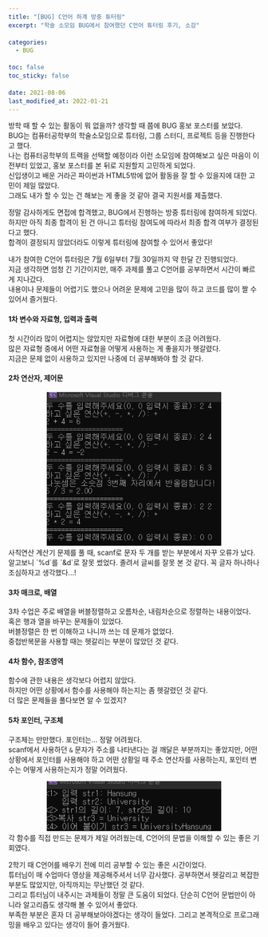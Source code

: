 ```yaml
---
title: "[BUG] C언어 하계 방중 튜터링"
excerpt: "학술 소모임 BUG에서 참여했던 C언어 튜터링 후기, 소감"

categories:
  - BUG

toc: false
toc_sticky: false

date: 2021-08-06
last_modified_at: 2022-01-21
---
```


방학 때 할 수 있는 활동이 뭐 없을까? 생각할 때 쯤에 BUG 홍보 포스터를 보았다.  
BUG는 컴퓨터공학부의 학술소모임으로 튜터링, 그룹 스터디, 프로젝트 등을 진행한다고 했다.  
나는 컴퓨터공학부의 트랙을 선택할 예정이라 이런 소모임에 참여해보고 싶은 마음이 이전부터 있었고, 홍보 포스터를 본 뒤로 지원할지 고민하게 되었다.  
신입생이고 배운 거라곤 파이썬과 HTML5밖에 없어 활동을 잘 할 수 있을지에 대한 고민이 제일 많았다.  
그래도 내가 할 수 있는 건 해보는 게 좋을 것 같아 결국 지원서를 제출했다.  

정말 감사하게도 면접에 합격했고, BUG에서 진행하는 방중 튜터링에 참여하게 되었다.  
하지만 아직 최종 합격이 된 건 아니고 튜터링 참여도에 따라서 최종 합격 여부가 결정된다고 했다.  
합격이 결정되지 않았더라도 이렇게 튜터링에 참여할 수 있어서 좋았다!  

내가 참여한 C언어 튜터링은 7월 6일부터 7월 30일까지 약 한달 간 진행되었다.  
지금 생각하면 엄청 긴 기간이지만, 매주 과제를 풀고 C언어를 공부하면서 시간이 빠르게 지나갔다.  
내용이나 문제들이 어렵기도 했으나 어려운 문제에 고민을 많이 하고 코드를 많이 짤 수 있어서 즐거웠다.  

#### 1차 변수와 자료형, 입력과 출력  
첫 시간이라 많이 어렵지는 않았지만 자료형에 대한 부분이 조금 어려웠다.  
많은 자료형 중에서 어떤 자료형을 어떻게 사용하는 게 좋을지가 헷갈렸다.  
지금은 문제 없이 사용하고 있지만 나중에 더 공부해봐야 할 것 같다.  

#### 2차 연산자, 제어문  
<center><img src="/assets/images/21080601/21080601_1.png" width="350"></center>  
사칙연산 계산기 문제를 풀 때, scanf로 문자 두 개를 받는 부분에서 자꾸 오류가 났다.  
알고보니 `%d`를 `&d`로 잘못 썼었다.  
졸려서 글씨를 잘못 본 것 같다. 꼭 글자 하나하나 조심하자고 생각했다...!  

#### 3차 매크로, 배열  
3차 수업은 주로 배열을 버블정렬하고 오름차순, 내림차순으로 정렬하는 내용이었다.  
혹은 행과 열을 바꾸는 문제들이 있었다.  
버블정렬은 한 번 이해하고 나니까 쓰는 데 문제가 없었다.  
중첩반복문을 사용할 때는 헷갈리는 부분이 많았던 것 같다.  

#### 4차 함수, 참조영역  
함수에 관한 내용은 생각보다 어렵지 않았다.  
하지만 어떤 상황에서 함수를 사용해야 하는지는 좀 헷갈렸던 것 같다.  
더 많은 문제들을 풀다보면 알 수 있겠지?  

#### 5차 포인터, 구조체  
구조체는 만만했다. 포인터는...  정말 어려웠다.  
scanf에서 사용하던 `&` 문자가 주소를 나타낸다는 걸 깨달은 부분까지는 좋았지만, 어떤 상황에서 포인터를 사용해야 하고 어떤 상황일 때 주소 연산자를 사용하는지, 포인터 변수는 어떻게 사용하는지가 정말 어려웠다.  
<center><img src="/assets/images/21080601/21080601_2.png" width="350"></center>  
각 함수를 직접 만드는 문제가 제일 어려웠는데, C언어의 문법을 이해할 수 있는 좋은 기회였다.  

2학기 때 C언어를 배우기 전에 미리 공부할 수 있는 좋은 시간이었다.  
튜터님이 매 수업마다 영상을 제공해주셔서 너무 감사했다. 공부하면서 헷갈리고 복잡한 부분도 많았지만, 아직까지는 무난했던 것 같다.  
그리고 튜터님이 내주시는 과제들이 정말 큰 도움이 되었다. 단순히 C언어 문법만이 아니라 알고리즘도 생각해 볼 수 있어서 좋았다.  
부족한 부분은 혼자 더 공부해보아야겠다는 생각이 들었다. 그리고 본격적으로 프로그래밍을 배우고 있다는 생각이 들어 즐거웠다.  